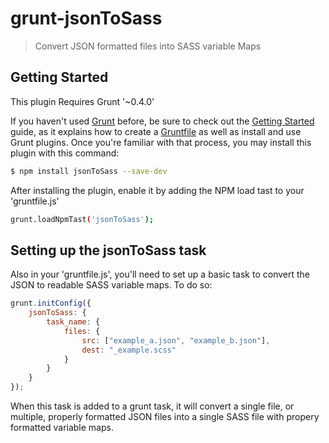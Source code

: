 # grunt-jsonToSass

> Convert JSON formatted files into SASS variable Maps

## Getting Started
This plugin Requires Grunt '~0.4.0'

If you haven't used [Grunt](http://gruntjs.com/) before, be sure to check out the [Getting Started](http://gruntjs.com/getting-started) guide, as it explains how to create a [Gruntfile](http://gruntjs.com/sample-gruntfile) as well as install and use Grunt plugins. Once you're familiar with that process, you may install this plugin with this command:

``` bash
$ npm install jsonToSass --save-dev
```

After installing the plugin, enable it by adding the NPM load tast to your 'gruntfile.js'

```  bash
grunt.loadNpmTast('jsonToSass');
```

## Setting up the jsonToSass task
Also in your 'gruntfile.js', you'll need to set up a basic task to convert the JSON to readable SASS variable maps. To do so:
``` js
grunt.initConfig({
	jsonToSass: {
		task_name: {
			files: {
				src: ["example_a.json", "example_b.json"],
				dest: "_example.scss"
			}
		}
	}
});
```

When this task is added to a grunt task, it will convert a single file, or multiple, properly formatted JSON files into a single SASS file with propery formatted variable maps.
